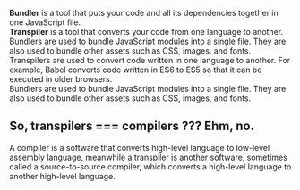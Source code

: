 __Bundler__ is a tool that puts your code and all its dependencies together in one JavaScript file. <br />
__Transpiler__ is a tool that converts your code from one language to another. <br />
Bundlers are used to bundle JavaScript modules into a single file. They are also used to bundle other assets such as CSS, images, and fonts. <br />
Transpilers are used to convert code written in one language to another. For example, Babel converts code written in ES6 to ES5 so that it can be executed in older browsers. <br />
Bundlers are used to bundle JavaScript modules into a single file. They are also used to bundle other assets such as CSS, images, and fonts. <br />
## So, transpilers === compilers ??? Ehm, no.
A compiler is a software that converts high-level language to low-level assembly language, meanwhile a transpiler is another software, sometimes called a source-to-source compiler, which converts a high-level language to another high-level language.
